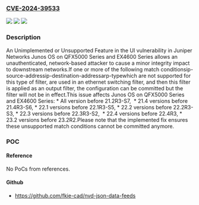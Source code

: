 ### [CVE-2024-39533](https://cve.mitre.org/cgi-bin/cvename.cgi?name=CVE-2024-39533)
![](https://img.shields.io/static/v1?label=Product&message=Junos%20OS&color=blue)
![](https://img.shields.io/static/v1?label=Version&message=0%3C%2021.2R3-S7%20&color=brighgreen)
![](https://img.shields.io/static/v1?label=Vulnerability&message=CWE-447%20Unimplemented%20or%20Unsupported%20Feature%20in%20UI&color=brighgreen)

### Description

An Unimplemented or Unsupported Feature in the UI vulnerability in Juniper Networks Junos OS on QFX5000 Series and EX4600 Series allows an unauthenticated, network-based attacker to cause a minor integrity impact to downstream networks.If one or more of the following match conditionsip-source-addressip-destination-addressarp-typewhich are not supported for this type of filter, are used in an ethernet switching filter, and then this filter is applied as an output filter, the configuration can be committed but the filter will not be in effect.This issue affects Junos OS on QFX5000 Series and EX4600 Series:  *  All version before 21.2R3-S7,   *  21.4 versions before 21.4R3-S6,  *  22.1 versions before 22.1R3-S5,  *  22.2 versions before 22.2R3-S3,  *  22.3 versions before 22.3R3-S2,   *  22.4 versions before 22.4R3,  *  23.2 versions before 23.2R2.Please note that the implemented fix ensures these unsupported match conditions cannot be committed anymore.

### POC

#### Reference
No PoCs from references.

#### Github
- https://github.com/fkie-cad/nvd-json-data-feeds

